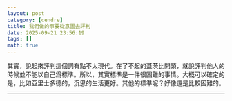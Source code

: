 ```yaml
---
layout: post
category: [cendre]
title: 我們做的事要從意圖去評判
date: 2025-09-21 23:56:19
tags: []
math: true
---
```


其實，說起來評判這個詞有點不太現代。在了不起的蓋茨比開頭，就說評判他人的時候並不能以自己爲標準。所以，其實標準是一件很困難的事情。大概可以確定的是，比如亞里士多德的，沉思的生活更好。其他的標準呢？好像還是比較困難的。





--------




